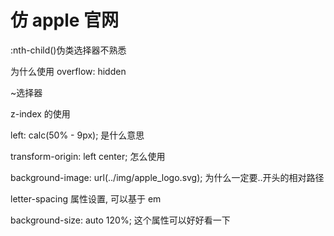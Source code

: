 # 仿 apple 官网

:nth-child()伪类选择器不熟悉

为什么使用 overflow: hidden

~选择器

z-index 的使用

left: calc(50% - 9px); 是什么意思

transform-origin: left center; 怎么使用

background-image: url(../img/apple_logo.svg); 为什么一定要..开头的相对路径

letter-spacing 属性设置, 可以基于 em

background-size: auto 120%; 这个属性可以好好看一下
